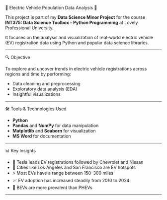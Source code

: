 🚗 Electric Vehicle Population Data Analysis 🔋

This project is part of my **Data Science Minor Project** for the course **INT375: Data Science Toolbox – Python Programming** at Lovely Professional University.

It focuses on the analysis and visualization of real-world electric vehicle (EV) registration data using Python and popular data science libraries.

---

🔍 Objective

To explore and uncover trends in electric vehicle registrations across regions and time by performing:
- Data cleaning and preprocessing
- Exploratory data analysis (EDA)
- Insightful visualizations

---

🛠️ Tools & Technologies Used

- **Python** 
- **Pandas** and **NumPy** for data manipulation
- **Matplotlib** and **Seaborn** for visualization
- **MS Word** for documentation

---

 📊 Key Insights

- 📌 Tesla leads EV registrations followed by Chevrolet and Nissan  
- 🌆 Cities like Los Angeles and San Francisco are EV hotspots  
- ⚡ Most EVs have a range between 150–300 miles  
- 📈 EV adoption has increased steadily from 2010 to 2024  
- 🔄 BEVs are more prevalent than PHEVs  

---

